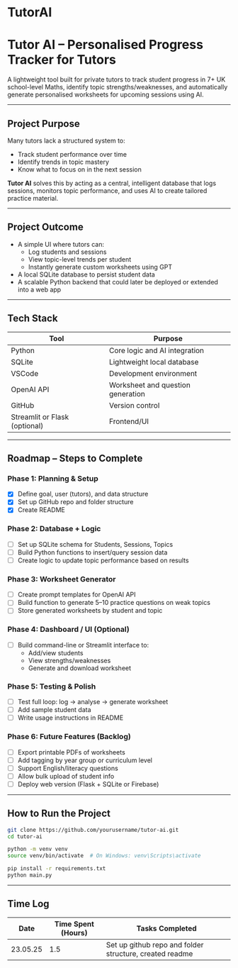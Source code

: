 # TutorAI

# Tutor AI – Personalised Progress Tracker for Tutors

A lightweight tool built for private tutors to track student progress in 7+ UK school-level Maths, identify topic strengths/weaknesses, and automatically generate personalised worksheets for upcoming sessions using AI.

---

## Project Purpose

Many tutors lack a structured system to:
- Track student performance over time
- Identify trends in topic mastery
- Know what to focus on in the next session

**Tutor AI** solves this by acting as a central, intelligent database that logs sessions, monitors topic performance, and uses AI to create tailored practice material.

---

## Project Outcome

- A simple UI where tutors can:
  - Log students and sessions
  - View topic-level trends per student
  - Instantly generate custom worksheets using GPT
- A local SQLite database to persist student data
- A scalable Python backend that could later be deployed or extended into a web app

---

## Tech Stack

| Tool         | Purpose                          |
|--------------|----------------------------------|
| Python       | Core logic and AI integration    |
| SQLite       | Lightweight local database       |
| VSCode       | Development environment          |
| OpenAI API   | Worksheet and question generation |
| GitHub       | Version control                  |
| Streamlit or Flask (optional) | Frontend/UI     |

---

## Roadmap – Steps to Complete

### Phase 1: Planning & Setup
- [x] Define goal, user (tutors), and data structure
- [x] Set up GitHub repo and folder structure
- [x] Create README

### Phase 2: Database + Logic
- [ ] Set up SQLite schema for Students, Sessions, Topics
- [ ] Build Python functions to insert/query session data
- [ ] Create logic to update topic performance based on results

### Phase 3: Worksheet Generator
- [ ] Create prompt templates for OpenAI API
- [ ] Build function to generate 5–10 practice questions on weak topics
- [ ] Store generated worksheets by student and topic

### Phase 4: Dashboard / UI (Optional)
- [ ] Build command-line or Streamlit interface to:
  - Add/view students
  - View strengths/weaknesses
  - Generate and download worksheet

### Phase 5: Testing & Polish
- [ ] Test full loop: log → analyse → generate worksheet
- [ ] Add sample student data
- [ ] Write usage instructions in README

### Phase 6: Future Features (Backlog)
- [ ] Export printable PDFs of worksheets
- [ ] Add tagging by year group or curriculum level
- [ ] Support English/literacy questions
- [ ] Allow bulk upload of student info
- [ ] Deploy web version (Flask + SQLite or Firebase)

---

## How to Run the Project

```bash
git clone https://github.com/yourusername/tutor-ai.git
cd tutor-ai

python -m venv venv
source venv/bin/activate  # On Windows: venv\Scripts\activate

pip install -r requirements.txt
python main.py

```

---

## Time Log

| Date | Time Spent (Hours) | Tasks Completed |
|------|------------|-----------------|
| 23.05.25 | 1.5 | Set up github repo and folder structure, created readme |







